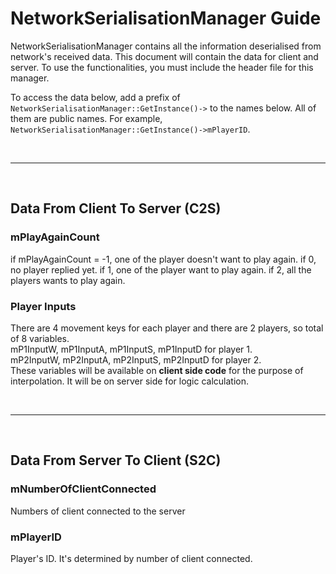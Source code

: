# NetworkSerialisationManager Guide
NetworkSerialisationManager contains all the information deserialised from network's received data. This document will contain the data for client and server. To use the functionalities, you must include the header file for this manager.

To access the data below, add a prefix of `NetworkSerialisationManager::GetInstance()->` to the names below. All of them are public names. For example, `NetworkSerialisationManager::GetInstance()->mPlayerID`.

<br>

---

<br>

## Data From Client To Server (C2S)

### mPlayAgainCount
if mPlayAgainCount = -1, one of the player doesn't want to play again.
if 0, no player replied yet.
if 1, one of the player want to play again.
if 2, all the players wants to play again.

### Player Inputs
There are 4 movement keys for each player and there are 2 players, so total of 8 variables. <br>
mP1InputW, mP1InputA, mP1InputS, mP1InputD for player 1. <br>
mP2InputW, mP2InputA, mP2InputS, mP2InputD for player 2. <br>
These variables will be available on **client side code** for the purpose of interpolation. It will be on server side for logic calculation.

<br>

---

<br>

## Data From Server To Client (S2C)

### mNumberOfClientConnected
Numbers of client connected to the server

### mPlayerID
Player's ID. It's determined by number of client connected. 













